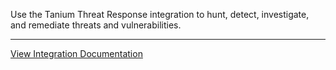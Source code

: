 Use the Tanium Threat Response integration to hunt, detect, investigate, and remediate threats and vulnerabilities.

---
[View Integration Documentation](https://xsoar.pan.dev/docs/reference/integrations/tanium-threat-response)